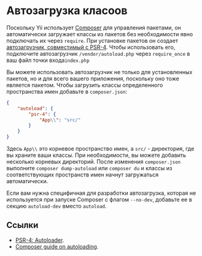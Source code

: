 # Автозагрузка класоов

Поскольку Yii использует [Composer](https://getcomposer.org/) для управления пакетами, он автоматически загружает классы из пакетов без необходимости явно подключать их через `require`.
При установке пакетов он создает [автозагрузчик, совместимый с PSR-4](https://www.php-fig.org/psr/psr-4/).
Чтобы использовать его, подключите автозагрузчик `/vendor/autoload.php` через `require_once` в ваш файл точки входа`index.php`

Вы можете использовать автозагрузчик не только для установленных пакетов, но и для всего вашего приложения, поскольку оно тоже является пакетом. Чтобы загрузить классы определенного пространства имен добавьте в `composer.json`:

```json
{
    "autoload": {
        "psr-4": {
            "App\\": "src/"
        }
    }
}
```

Здесь `App\\` это корневое пространство имен, а `src/` - директория, где вы храните ваши классы. При необходимости, вы можете добавить несколько корневых директорий. После изменения `composer.json` выполните `composer dump-autoload` или `composer du` и классы из соответствующих пространств имен начнут загружаться автоматически.

Если вам нужна специфичная для разработки автозагрузка, которая не используется при запуске Composer с флагом `--no-dev`, добавьте ее в секцию `autoload-dev` вместо `autoload`.

## Ссылки

- [PSR-4: Autoloader](https://www.php-fig.org/psr/psr-4/).
- [Composer guide on autoloading](https://getcomposer.org/doc/01-basic-usage.md#autoloading).
